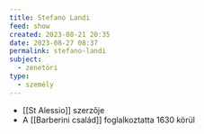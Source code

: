 ```yaml
---
title: Stefano Landi
feed: show
created: 2023-08-21 20:35
date: 2023-08-27 08:37
permalink: stefano-landi
subject:
  - zenetöri
type:
  - személy
---
```


- [[St Alessio]] szerzője
- A [[Barberini család]] foglalkoztatta 1630 körül
